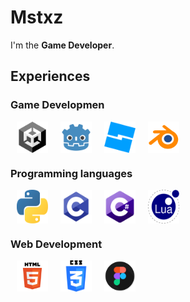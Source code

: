 # Mstxz

I'm the **Game Developer**.

## Experiences

### Game Developmen

<div style="display: flex;">
    <img src="img/Unity.png" width=50 style="margin:0 10px;">
    <img src="img/Godot_icon.svg.png" width=50 style="margin:0 10px;">
    <img src="img/RBS.png" width=50 style="margin:0 10px;">
    <img src="img/Blender.png" width=50 style="margin:0 10px;">
</div>

### Programming languages

<div style="display: flex;">
<img src="img/5848152fcef1014c0b5e4967.png" width=50 style="margin:0 10px;">
<img src="img/C.png" width=50 style="margin:0 10px;">
<img src="img/CS.png" width=50 style="margin:0 10px;">
<img src="img/Lua.png" width=50 style="margin:0 10px;">
</div>

### Web Development

<div style="display: flex;">
<img src="img/HTML.png" width=50 style="margin:0 10px;">
<img src="img/CSS.png" width=50 style="margin:0 10px;">
<img src="img/apps-figma.svg" width=50 style="margin:0 10px;">
</div>